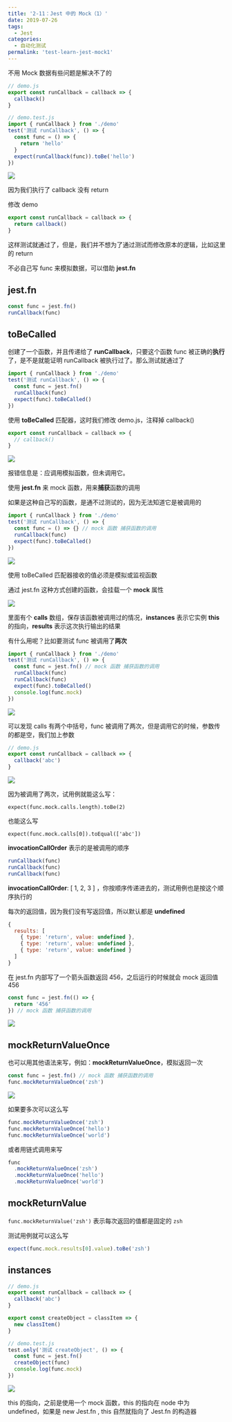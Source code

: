 ```yaml
---
title: '2-11：Jest 中的 Mock（1）'
date: 2019-07-26
tags:
  - Jest
categories:
  - 自动化测试
permalink: 'test-learn-jest-mock1'
---
```


不用 Mock 数据有些问题是解决不了的

```js
// demo.js
export const runCallback = callback => {
  callback()
}

// demo.test.js
import { runCallback } from './demo'
test('测试 runCallback', () => {
  const func = () => {
    return 'hello'
  }
  expect(runCallback(func)).toBe('hello')
})
```

![](https://raw.githubusercontent.com/ITxiaohao/blog-img/master/img/Jest/20190726160847.png)

因为我们执行了 callback 没有 return

修改 demo

```js
export const runCallback = callback => {
  return callback()
}
```

这样测试就通过了，但是，我们并不想为了通过测试而修改原本的逻辑，比如这里的 return

不必自己写 func 来模拟数据，可以借助 **jest.fn**

## jest.fn

```js
const func = jest.fn()
runCallback(func)
```

## toBeCalled

创建了一个函数，并且传递给了 **runCallback**，只要这个函数 func 被正确的**执行**了，是不是就能证明 runCallback 被执行过了。那么测试就通过了

```js
import { runCallback } from './demo'
test('测试 runCallback', () => {
  const func = jest.fn()
  runCallback(func)
  expect(func).toBeCalled()
})
```

使用 **toBeCalled** 匹配器，这时我们修改 demo.js，注释掉 callback()

```js
export const runCallback = callback => {
  // callback()
}
```

![](https://raw.githubusercontent.com/ITxiaohao/blog-img/master/img/Jest/20190726160950.png)

报错信息是：应调用模拟函数，但未调用它。

使用 **jest.fn** 来 mock 函数，用来**捕获**函数的调用

如果是这种自己写的函数，是通不过测试的，因为无法知道它是被调用的

```js
import { runCallback } from './demo'
test('测试 runCallback', () => {
  const func = () => {} // mock 函数 捕获函数的调用
  runCallback(func)
  expect(func).toBeCalled()
})
```

![](https://raw.githubusercontent.com/ITxiaohao/blog-img/master/img/Jest/20190726161028.png)

使用 toBeCalled 匹配器接收的值必须是模拟或监视函数

通过 jest.fn 这种方式创建的函数，会挂载一个 **mock** 属性

![](https://raw.githubusercontent.com/ITxiaohao/blog-img/master/img/Jest/20190726161041.png)

里面有个 **calls** 数组，保存该函数被调用过的情况，**instances** 表示它实例 **this** 的指向，**results** 表示这次执行输出的结果

有什么用呢？比如要测试 func 被调用了**两次**

```js
import { runCallback } from './demo'
test('测试 runCallback', () => {
  const func = jest.fn() // mock 函数 捕获函数的调用
  runCallback(func)
  runCallback(func)
  expect(func).toBeCalled()
  console.log(func.mock)
})
```

![](https://raw.githubusercontent.com/ITxiaohao/blog-img/master/img/Jest/20190726161102.png)

可以发现 calls 有两个中括号，func 被调用了两次，但是调用它的时候，参数传的都是空，我们加上参数

```js
// demo.js
export const runCallback = callback => {
  callback('abc')
}
```

![](https://raw.githubusercontent.com/ITxiaohao/blog-img/master/img/Jest/20190726161121.png)

因为被调用了两次，试用例就能这么写：

`expect(func.mock.calls.length).toBe(2)`

也能这么写

`expect(func.mock.calls[0]).toEqual(['abc'])`

**invocationCallOrder** 表示的是被调用的顺序

```js
runCallback(func)
runCallback(func)
runCallback(func)
```

**invocationCallOrder**: [ 1, 2, 3 ] ，你按顺序传递进去的，测试用例也是按这个顺序执行的

每次的返回值，因为我们没有写返回值，所以默认都是 **undefined**

```js
{
  results: [
    { type: 'return', value: undefined },
    { type: 'return', value: undefined },
    { type: 'return', value: undefined }
  ]
}
```

在 jest.fn 内部写了一个箭头函数返回 456，之后运行的时候就会 mock 返回值 456

```js
const func = jest.fn(() => {
  return '456'
}) // mock 函数 捕获函数的调用
```

![](https://raw.githubusercontent.com/ITxiaohao/blog-img/master/img/Jest/20190726161232.png)

## mockReturnValueOnce

也可以用其他语法来写，例如：**mockReturnValueOnce**，模拟返回一次

```js
const func = jest.fn() // mock 函数 捕获函数的调用
func.mockReturnValueOnce('zsh')
```

![](https://raw.githubusercontent.com/ITxiaohao/blog-img/master/img/Jest/20190726161255.png)

如果要多次可以这么写

```js
func.mockReturnValueOnce('zsh')
func.mockReturnValueOnce('hello')
func.mockReturnValueOnce('world')
```

或者用链式调用来写

```js
func
  .mockReturnValueOnce('zsh')
  .mockReturnValueOnce('hello')
  .mockReturnValueOnce('world')
```

## mockReturnValue

`func.mockReturnValue('zsh')` 表示每次返回的值都是固定的 `zsh`

测试用例就可以这么写

```js
expect(func.mock.results[0].value).toBe('zsh')
```

## instances

```js
// demo.js
export const runCallback = callback => {
  callback('abc')
}

export const createObject = classItem => {
  new classItem()
}

// demo.test.js
test.only('测试 createObject', () => {
  const func = jest.fn()
  createObject(func)
  console.log(func.mock)
})
```

![](https://raw.githubusercontent.com/ITxiaohao/blog-img/master/img/Jest/20190726161400.png)

this 的指向，之前是使用一个 mock 函数，this 的指向在 node 中为 undefined，如果是 new Jest.fn , this 自然就指向了 Jest.fn 的构造器
